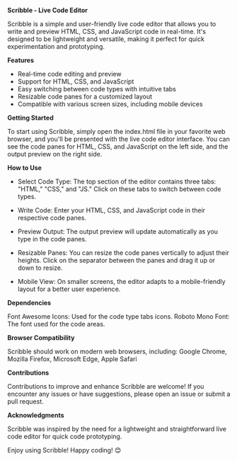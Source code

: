 **Scribble - Live Code Editor**

Scribble is a simple and user-friendly live code editor that allows you to write and preview HTML, CSS, and JavaScript code in real-time. It's designed to be lightweight and versatile, making it perfect for quick experimentation and prototyping.

**Features**
- Real-time code editing and preview
- Support for HTML, CSS, and JavaScript
- Easy switching between code types with intuitive tabs
- Resizable code panes for a customized layout
- Compatible with various screen sizes, including mobile devices

**Getting Started**

To start using Scribble, simply open the index.html file in your favorite web browser, and you'll be presented with the live code editor interface. You can see the code panes for HTML, CSS, and JavaScript on the left side, and the output preview on the right side.

**How to Use**
- Select Code Type: The top section of the editor contains three tabs: "HTML," "CSS," and "JS." Click on these tabs to switch between code types.

- Write Code: Enter your HTML, CSS, and JavaScript code in their respective code panes.

- Preview Output: The output preview will update automatically as you type in the code panes.

- Resizable Panes: You can resize the code panes vertically to adjust their heights. Click on the separator between the panes and drag it up or down to resize.

- Mobile View: On smaller screens, the editor adapts to a mobile-friendly layout for a better user experience.

**Dependencies**

Font Awesome Icons: Used for the code type tabs icons.
Roboto Mono Font: The font used for the code areas.

**Browser Compatibility**

Scribble should work on modern web browsers, including: Google Chrome, Mozilla Firefox, Microsoft Edge, Apple Safari


**Contributions**

Contributions to improve and enhance Scribble are welcome! If you encounter any issues or have suggestions, please open an issue or submit a pull request.

**Acknowledgments**

Scribble was inspired by the need for a lightweight and straightforward live code editor for quick code prototyping.

Enjoy using Scribble! Happy coding! 😊